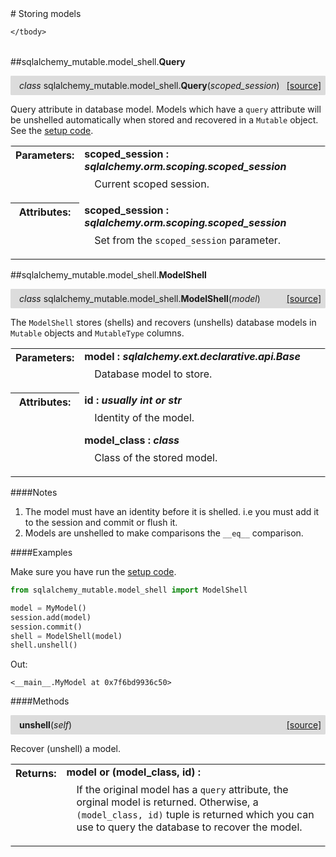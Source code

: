 <script src="https://cdn.mathjax.org/mathjax/latest/MathJax.js?config=TeX-AMS-MML_HTMLorMML" type="text/javascript"></script>

<link rel="stylesheet" href="https://assets.readthedocs.org/static/css/readthedocs-doc-embed.css" type="text/css" />

<style>
    a.src-href {
        float: right;
    }
    p.attr {
        margin-top: 0.5em;
        margin-left: 1em;
    }
    p.func-header {
        background-color: gainsboro;
        border-radius: 0.1em;
        padding: 0.5em;
        padding-left: 1em;
    }
    table.field-table {
        border-radius: 0.1em
    }
</style># Storing models

<table class="docutils field-list field-table" frame="void" rules="none">
    <col class="field-name" />
    <col class="field-body" />
    <tbody valign="top">
        
    </tbody>
</table>



##sqlalchemy_mutable.model_shell.**Query**

<p class="func-header">
    <i>class</i> sqlalchemy_mutable.model_shell.<b>Query</b>(<i>scoped_session</i>) <a class="src-href" target="_blank" href="https://github.com/dsbowen/sqlalchemy-mutable/blob/master/sqlalchemy_mutable/model_shell.py#L7">[source]</a>
</p>

Query attribute in database model. Models which have a `query` attribute
will be unshelled automatically when stored and recovered in a `Mutable`
object. See the [setup code](setup.md).

<table class="docutils field-list field-table" frame="void" rules="none">
    <col class="field-name" />
    <col class="field-body" />
    <tbody valign="top">
        <tr class="field">
    <th class="field-name"><b>Parameters:</b></td>
    <td class="field-body" width="100%"><b>scoped_session : <i>sqlalchemy.orm.scoping.scoped_session</i></b>
<p class="attr">
    Current scoped session.
</p></td>
</tr>
<tr class="field">
    <th class="field-name"><b>Attributes:</b></td>
    <td class="field-body" width="100%"><b>scoped_session : <i>sqlalchemy.orm.scoping.scoped_session</i></b>
<p class="attr">
    Set from the <code>scoped_session</code> parameter.
</p></td>
</tr>
    </tbody>
</table>





##sqlalchemy_mutable.model_shell.**ModelShell**

<p class="func-header">
    <i>class</i> sqlalchemy_mutable.model_shell.<b>ModelShell</b>(<i>model</i>) <a class="src-href" target="_blank" href="https://github.com/dsbowen/sqlalchemy-mutable/blob/master/sqlalchemy_mutable/model_shell.py#L31">[source]</a>
</p>

The `ModelShell` stores (shells) and recovers (unshells) database
models in `Mutable` objects and `MutableType` columns.

<table class="docutils field-list field-table" frame="void" rules="none">
    <col class="field-name" />
    <col class="field-body" />
    <tbody valign="top">
        <tr class="field">
    <th class="field-name"><b>Parameters:</b></td>
    <td class="field-body" width="100%"><b>model : <i>sqlalchemy.ext.declarative.api.Base</i></b>
<p class="attr">
    Database model to store.
</p></td>
</tr>
<tr class="field">
    <th class="field-name"><b>Attributes:</b></td>
    <td class="field-body" width="100%"><b>id : <i>usually int or str</i></b>
<p class="attr">
    Identity of the model.
</p>
<b>model_class : <i>class</i></b>
<p class="attr">
    Class of the stored model.
</p></td>
</tr>
    </tbody>
</table>

####Notes

1. The model must have an identity before it is shelled. i.e you must add
it to the session and commit or flush it.
2. Models are unshelled to make comparisons the `__eq__` comparison.

####Examples

Make sure you have run the [setup code](setup.md).

```python
from sqlalchemy_mutable.model_shell import ModelShell

model = MyModel()
session.add(model)
session.commit()
shell = ModelShell(model)
shell.unshell()
```

Out:

```
<__main__.MyModel at 0x7f6bd9936c50>
```

####Methods



<p class="func-header">
    <i></i> <b>unshell</b>(<i>self</i>) <a class="src-href" target="_blank" href="https://github.com/dsbowen/sqlalchemy-mutable/blob/master/sqlalchemy_mutable/model_shell.py#L80">[source]</a>
</p>

Recover (unshell) a model.

<table class="docutils field-list field-table" frame="void" rules="none">
    <col class="field-name" />
    <col class="field-body" />
    <tbody valign="top">
        <tr class="field">
    <th class="field-name"><b>Returns:</b></td>
    <td class="field-body" width="100%"><b>model or (model_class, id) : <i></i></b>
<p class="attr">
    If the original model has a <code>query</code> attribute, the orginal model is returned. Otherwise, a <code>(model_class, id)</code> tuple is returned which you can use to query the database to recover the model.
</p></td>
</tr>
    </tbody>
</table>


